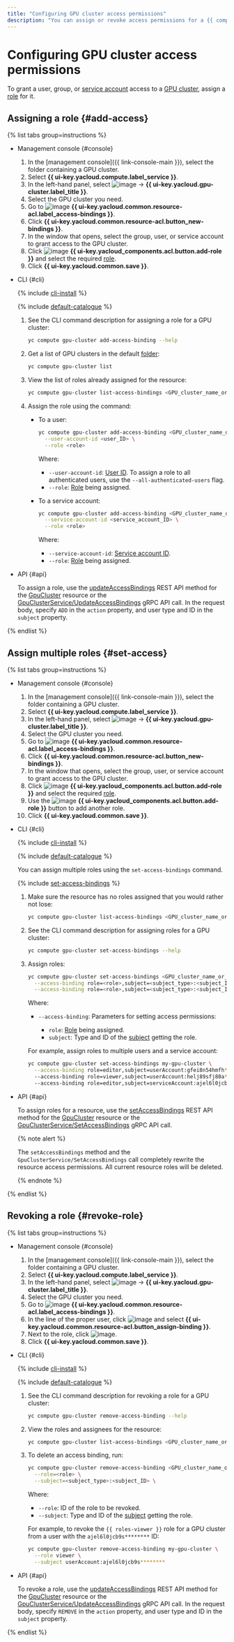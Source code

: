 ```yaml
---
title: "Configuring GPU cluster access permissions"
description: "You can assign or revoke access permissions for a {{ compute-name }} GPU cluster."
---
```


# Configuring GPU cluster access permissions


To grant a user, group, or [service account](../../../iam/concepts/users/service-accounts.md) access to a [GPU cluster](../../concepts/gpus.md), assign a [role](../../../iam/concepts/access-control/roles.md) for it.

## Assigning a role {#add-access}

{% list tabs group=instructions %}

- Management console {#console}

   1. In the [management console]({{ link-console-main }}), select the folder containing a GPU cluster.
   1. Select **{{ ui-key.yacloud.compute.label_service }}**.
   1. In the left-hand panel, select ![image](../../../_assets/horizontal-ellipsis.svg) → **{{ ui-key.yacloud.gpu-cluster.label_title }}**.
   1. Select the GPU cluster you need.
   1. Go to ![image](../../../_assets/console-icons/persons.svg) **{{ ui-key.yacloud.common.resource-acl.label_access-bindings }}**.
   1. Click **{{ ui-key.yacloud.common.resource-acl.button_new-bindings }}**.
   1. In the window that opens, select the group, user, or service account to grant access to the GPU cluster.
   1. Click ![image](../../../_assets/console-icons/plus.svg) **{{ ui-key.yacloud_components.acl.button.add-role }}** and select the required [role](../../security/index.md#roles-list).
   1. Click **{{ ui-key.yacloud.common.save }}**.

- CLI {#cli}

   {% include [cli-install](../../../_includes/cli-install.md) %}

   {% include [default-catalogue](../../../_includes/default-catalogue.md) %}

   1. See the CLI command description for assigning a role for a GPU cluster:

      ```bash
      yc compute gpu-cluster add-access-binding --help
      ```

   1. Get a list of GPU clusters in the default [folder](../../../resource-manager/concepts/resources-hierarchy.md#folder):

      ```bash
      yc compute gpu-cluster list
      ```

   1. View the list of roles already assigned for the resource:

      ```bash
      yc compute gpu-cluster list-access-bindings <GPU_cluster_name_or_ID>
      ```

   1. Assign the role using the command:

      * To a user:

         ```bash
         yc compute gpu-cluster add-access-binding <GPU_cluster_name_or_ID> \
           --user-account-id <user_ID> \
           --role <role>
         ```

         Where:

         * `--user-account-id`: [User ID](../../../iam/operations/users/get.md). To assign a role to all authenticated users, use the `--all-authenticated-users` flag.
         * `--role`: [Role](../../security/index.md#roles-list) being assigned.

      * To a service account:

         ```bash
         yc compute gpu-cluster add-access-binding <GPU_cluster_name_or_ID> \
           --service-account-id <service_account_ID> \
           --role <role>
         ```

         Where:

         * `--service-account-id`: [Service account ID](../../../iam/operations/sa/get-id.md).
         * `--role`: [Role](../../security/index.md#roles-list) being assigned.

- API {#api}

   To assign a role, use the [updateAccessBindings](../../api-ref/GpuCluster/updateAccessBindings.md) REST API method for the [GpuCluster](../../api-ref/GpuCluster/index.md) resource or the [GpuClusterService/UpdateAccessBindings](../../api-ref/grpc/gpu_cluster_service.md#UpdateAccessBindings) gRPC API call. In the request body, specify `ADD` in the `action` property, and user type and ID in the `subject` property.

{% endlist %}

## Assign multiple roles {#set-access}

{% list tabs group=instructions %}

- Management console {#console}

   1. In the [management console]({{ link-console-main }}), select the folder containing a GPU cluster.
   1. Select **{{ ui-key.yacloud.compute.label_service }}**.
   1. In the left-hand panel, select ![image](../../../_assets/horizontal-ellipsis.svg) → **{{ ui-key.yacloud.gpu-cluster.label_title }}**.
   1. Select the GPU cluster you need.
   1. Go to ![image](../../../_assets/console-icons/persons.svg) **{{ ui-key.yacloud.common.resource-acl.label_access-bindings }}**.
   1. Click **{{ ui-key.yacloud.common.resource-acl.button_new-bindings }}**.
   1. In the window that opens, select the group, user, or service account to grant access to the GPU cluster.
   1. Click ![image](../../../_assets/console-icons/plus.svg) **{{ ui-key.yacloud_components.acl.button.add-role }}** and select the required [role](../../security/index.md#roles-list).
   1. Use the ![image](../../../_assets/console-icons/plus.svg) **{{ ui-key.yacloud_components.acl.button.add-role }}** button to add another role.
   1. Click **{{ ui-key.yacloud.common.save }}**.

- CLI {#cli}

   {% include [cli-install](../../../_includes/cli-install.md) %}

   {% include [default-catalogue](../../../_includes/default-catalogue.md) %}

   You can assign multiple roles using the `set-access-bindings` command.

   {% include [set-access-bindings](../../../_includes/compute/set-access-bindings-note.md) %}

   1. Make sure the resource has no roles assigned that you would rather not lose:

      ```bash
      yc compute gpu-cluster list-access-bindings <GPU_cluster_name_or_ID>
      ```

   1. See the CLI command description for assigning roles for a GPU cluster:

      ```bash
      yc compute gpu-cluster set-access-bindings --help
      ```

   1. Assign roles:

      ```bash
      yc compute gpu-cluster set-access-bindings <GPU_cluster_name_or_ID> \
        --access-binding role=<role>,subject=<subject_type>:<subject_ID> \
        --access-binding role=<role>,subject=<subject_type>:<subject_ID>
      ```

      Where:

      * `--access-binding`: Parameters for setting access permissions:

         * `role`: [Role](../../security/index.md#roles-list) being assigned.
         * `subject`: Type and ID of the [subject](../../../iam/concepts/access-control/index.md#subject) getting the role.

      For example, assign roles to multiple users and a service account:

      ```bash
      yc compute gpu-cluster set-access-bindings my-gpu-cluster \
        --access-binding role=editor,subject=userAccount:gfei8n54hmfh********
        --access-binding role=viewer,subject=userAccount:helj89sfj80a********
        --access-binding role=editor,subject=serviceAccount:ajel6l0jcb9s********
      ```

- API {#api}

   To assign roles for a resource, use the [setAccessBindings](../../api-ref/GpuCluster/setAccessBindings.md) REST API method for the [GpuCluster](../../api-ref/GpuCluster/index.md) resource or the [GpuClusterService/SetAccessBindings](../../api-ref/grpc/gpu_cluster_service.md#SetAccessBindings) gRPC API call.

   {% note alert %}

   The `setAccessBindings` method and the `GpuClusterService/SetAccessBindings` call completely rewrite the resource access permissions. All current resource roles will be deleted.

   {% endnote %}

{% endlist %}

## Revoking a role {#revoke-role}

{% list tabs group=instructions %}

- Management console {#console}

   1. In the [management console]({{ link-console-main }}), select the folder containing a GPU cluster.
   1. Select **{{ ui-key.yacloud.compute.label_service }}**.
   1. In the left-hand panel, select ![image](../../../_assets/horizontal-ellipsis.svg) → **{{ ui-key.yacloud.gpu-cluster.label_title }}**.
   1. Select the GPU cluster you need.
   1. Go to ![image](../../../_assets/console-icons/persons.svg) **{{ ui-key.yacloud.common.resource-acl.label_access-bindings }}**.
   1. In the line of the proper user, click ![image](../../../_assets/horizontal-ellipsis.svg) and select **{{ ui-key.yacloud.common.resource-acl.button_assign-binding }}**.
   1. Next to the role, click ![image](../../../_assets/cross.svg).
   1. Click **{{ ui-key.yacloud.common.save }}**.

- CLI {#cli}

   {% include [cli-install](../../../_includes/cli-install.md) %}

   {% include [default-catalogue](../../../_includes/default-catalogue.md) %}

   1. See the CLI command description for revoking a role for a GPU cluster:

      ```bash
      yc compute gpu-cluster remove-access-binding --help
      ```

   1. View the roles and assignees for the resource:

      ```bash
      yc compute gpu-cluster list-access-bindings <GPU_cluster_name_or_ID>
      ```

   1. To delete an access binding, run:

      ```bash
      yc compute gpu-cluster remove-access-binding <GPU_cluster_name_or_ID> \
        --role=<role> \
        --subject=<subject_type>:<subject_ID> \
      ```

      Where:

      * `--role`: ID of the role to be revoked.
      * `--subject`: Type and ID of the [subject](../../../iam/concepts/access-control/index.md#subject) getting the role.

      For example, to revoke the `{{ roles-viewer }}` role for a GPU cluster from a user with the `ajel6l0jcb9s********` ID:

      ```bash
      yc compute gpu-cluster remove-access-binding my-gpu-cluster \
        --role viewer \
        --subject userAccount:ajel6l0jcb9s********
      ```

- API {#api}

   To revoke a role, use the [updateAccessBindings](../../api-ref/GpuCluster/updateAccessBindings.md) REST API method for the [GpuCluster](../../api-ref/GpuCluster/index.md) resource or the [GpuClusterService/UpdateAccessBindings](../../api-ref/grpc/gpu_cluster_service.md#UpdateAccessBindings) gRPC API call. In the request body, specify `REMOVE` in the `action` property, and user type and ID in the `subject` property.

{% endlist %}
